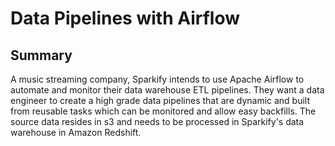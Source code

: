 
# Data Pipelines with Airflow

## Summary
A music streaming company, Sparkify intends to use Apache Airflow to automate and monitor their data warehouse ETL pipelines. They want a data engineer to create a high grade data pipelines that are dynamic and built from reusable tasks which can be monitored and allow easy backfills. The source data resides in s3 and needs to be processed in Sparkify's data warehouse in Amazon Redshift.
